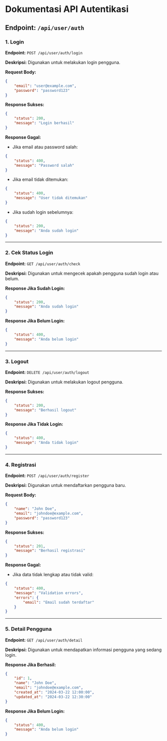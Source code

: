 # Dokumentasi API Autentikasi

## Endpoint: `/api/user/auth`

### 1. Login
**Endpoint:** `POST /api/user/auth/login`

**Deskripsi:**
Digunakan untuk melakukan login pengguna.

**Request Body:**
```json
{
    "email": "user@example.com",
    "password": "password123"
}
```

**Response Sukses:**
```json
{
    "status": 200,
    "message": "Login berhasil"
}
```

**Response Gagal:**
- Jika email atau password salah:
```json
{
    "status": 400,
    "message": "Password salah"
}
```
- Jika email tidak ditemukan:
```json
{
    "status": 400,
    "message": "User tidak ditemukan"
}
```
- Jika sudah login sebelumnya:
```json
{
    "status": 200,
    "message": "Anda sudah login"
}
```

---

### 2. Cek Status Login
**Endpoint:** `GET /api/user/auth/check`

**Deskripsi:**
Digunakan untuk mengecek apakah pengguna sudah login atau belum.

**Response Jika Sudah Login:**
```json
{
    "status": 200,
    "message": "Anda sudah login"
}
```

**Response Jika Belum Login:**
```json
{
    "status": 400,
    "message": "Anda belum login"
}
```

---

### 3. Logout
**Endpoint:** `DELETE /api/user/auth/logout`

**Deskripsi:**
Digunakan untuk melakukan logout pengguna.

**Response Sukses:**
```json
{
    "status": 200,
    "message": "Berhasil logout"
}
```

**Response Jika Tidak Login:**
```json
{
    "status": 400,
    "message": "Anda tidak login"
}
```

---

### 4. Registrasi
**Endpoint:** `POST /api/user/auth/register`

**Deskripsi:**
Digunakan untuk mendaftarkan pengguna baru.

**Request Body:**
```json
{
    "name": "John Doe",
    "email": "johndoe@example.com",
    "password": "password123"
}
```

**Response Sukses:**
```json
{
    "status": 201,
    "message": "Berhasil registrasi"
}
```

**Response Gagal:**
- Jika data tidak lengkap atau tidak valid:
```json
{
    "status": 400,
    "message": "Validation errors",
    "errors": {
        "email": "Email sudah terdaftar"
    }
}
```

---

### 5. Detail Pengguna
**Endpoint:** `GET /api/user/auth/detail`

**Deskripsi:**
Digunakan untuk mendapatkan informasi pengguna yang sedang login.

**Response Jika Berhasil:**
```json
{
    "id": 1,
    "name": "John Doe",
    "email": "johndoe@example.com",
    "created_at": "2024-03-22 12:00:00",
    "updated_at": "2024-03-22 12:30:00"
}
```

**Response Jika Belum Login:**
```json
{
    "status": 400,
    "message": "Anda belum login"
}
```

